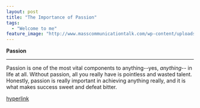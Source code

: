 ```yaml
---
layout: post
title: "The Importance of Passion"
tags:
  - "Welcome to me"
feature_image: "http://www.masscommunicationtalk.com/wp-content/uploads/2016/02/writing-1.jpg"
---
```


**Passion** 

---


Passion is one of the most vital components to anything--yes, _anything_-- in life at all. Without passion, all you really have is pointless and wasted talent. Honestly, passion is really important in achieving anything really, and it is what makes success sweet and defeat bitter. 

[hyperlink](https://example.com)


